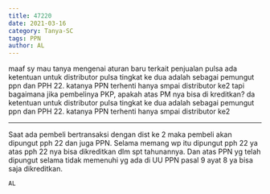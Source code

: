 ```yaml
---
title: 47220
date: 2021-03-16
category: Tanya-SC
tags: PPN
author: AL
---
```


maaf sy mau tanya mengenai aturan baru terkait penjualan pulsa ada ketentuan untuk distributor pulsa tingkat ke dua adalah sebagai pemungut ppn dan PPH 22. katanya PPN terhenti hanya smpai distributor ke2 tapi bagaimana jika pembelinya PKP, apakah atas PM nya bisa di kreditkan? da ketentuan untuk distributor pulsa tingkat ke dua adalah sebagai pemungut ppn dan PPH 22. katanya PPN terhenti hanya smpai distributor ke2

---

Saat ada pembeli bertransaksi dengan dist ke 2 maka pembeli akan dipungut pph 22 dan juga PPN. Selama memang wp itu dipungut pph 22 ya atas pph 22 nya bisa dikreditkan dlm spt tahunannya. Dan atas PPN yg telah dipungut selama tidak memenuhi yg ada di UU PPN pasal 9 ayat 8 ya bisa saja dikreditkan.

`AL`
